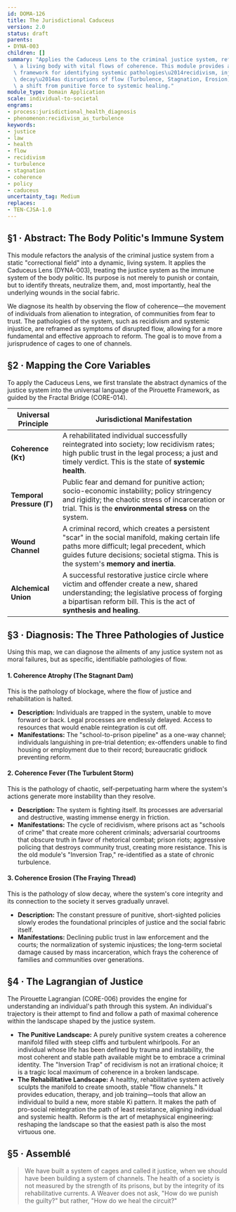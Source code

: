 ```yaml
---
id: DOMA-126
title: The Jurisdictional Caduceus
version: 2.0
status: draft
parents:
- DYNA-003
children: []
summary: "Applies the Caduceus Lens to the criminal justice system, reframing it as\
  \ a living body with vital flows of coherence. This module provides a diagnostic\
  \ framework for identifying systemic pathologies\u2014recidivism, injustice, social\
  \ decay\u2014as disruptions of flow (Turbulence, Stagnation, Erosion) and proposes\
  \ a shift from punitive force to systemic healing."
module_type: Domain Application
scale: individual-to-societal
engrams:
- process:jurisdictional_health_diagnosis
- phenomenon:recidivism_as_turbulence
keywords:
- justice
- law
- health
- flow
- recidivism
- turbulence
- stagnation
- coherence
- policy
- caduceus
uncertainty_tag: Medium
replaces:
- TEN-CJSA-1.0
---
```

## §1 · Abstract: The Body Politic's Immune System

This module refactors the analysis of the criminal justice system from a static "correctional field" into a dynamic, living system. It applies the Caduceus Lens (DYNA-003), treating the justice system as the immune system of the body politic. Its purpose is not merely to punish or contain, but to identify threats, neutralize them, and, most importantly, heal the underlying wounds in the social fabric.

We diagnose its health by observing the flow of coherence—the movement of individuals from alienation to integration, of communities from fear to trust. The pathologies of the system, such as recidivism and systemic injustice, are reframed as symptoms of disrupted flow, allowing for a more fundamental and effective approach to reform. The goal is to move from a jurisprudence of cages to one of channels.

## §2 · Mapping the Core Variables

To apply the Caduceus Lens, we first translate the abstract dynamics of the justice system into the universal language of the Pirouette Framework, as guided by the Fractal Bridge (CORE-014).

| Universal Principle | Jurisdictional Manifestation                                                                                             |
| ------------------- | ------------------------------------------------------------------------------------------------------------------------ |
| **Coherence (Kτ)**  | A rehabilitated individual successfully reintegrated into society; low recidivism rates; high public trust in the legal process; a just and timely verdict. This is the state of **systemic health**. |
| **Temporal Pressure (Γ)** | Public fear and demand for punitive action; socio-economic instability; policy stringency and rigidity; the chaotic stress of incarceration or trial. This is the **environmental stress** on the system. |
| **Wound Channel**   | A criminal record, which creates a persistent "scar" in the social manifold, making certain life paths more difficult; legal precedent, which guides future decisions; societal stigma. This is the system's **memory and inertia**. |
| **Alchemical Union**| A successful restorative justice circle where victim and offender create a new, shared understanding; the legislative process of forging a bipartisan reform bill. This is the act of **synthesis and healing**. |

## §3 · Diagnosis: The Three Pathologies of Justice

Using this map, we can diagnose the ailments of any justice system not as moral failures, but as specific, identifiable pathologies of flow.

#### 1. Coherence Atrophy (The Stagnant Dam)

This is the pathology of blockage, where the flow of justice and rehabilitation is halted.

-   **Description:** Individuals are trapped in the system, unable to move forward or back. Legal processes are endlessly delayed. Access to resources that would enable reintegration is cut off.
-   **Manifestations:** The "school-to-prison pipeline" as a one-way channel; individuals languishing in pre-trial detention; ex-offenders unable to find housing or employment due to their record; bureaucratic gridlock preventing reform.

#### 2. Coherence Fever (The Turbulent Storm)

This is the pathology of chaotic, self-perpetuating harm where the system's actions generate more instability than they resolve.

-   **Description:** The system is fighting itself. Its processes are adversarial and destructive, wasting immense energy in friction.
-   **Manifestations:** The cycle of recidivism, where prisons act as "schools of crime" that create more coherent criminals; adversarial courtrooms that obscure truth in favor of rhetorical combat; prison riots; aggressive policing that destroys community trust, creating more resistance. This is the old module's "Inversion Trap," re-identified as a state of chronic turbulence.

#### 3. Coherence Erosion (The Fraying Thread)

This is the pathology of slow decay, where the system's core integrity and its connection to the society it serves gradually unravel.

-   **Description:** The constant pressure of punitive, short-sighted policies slowly erodes the foundational principles of justice and the social fabric itself.
-   **Manifestations:** Declining public trust in law enforcement and the courts; the normalization of systemic injustices; the long-term societal damage caused by mass incarceration, which frays the coherence of families and communities over generations.

## §4 · The Lagrangian of Justice

The Pirouette Lagrangian (CORE-006) provides the engine for understanding an individual's path through this system. An individual's trajectory is their attempt to find and follow a path of maximal coherence within the landscape shaped by the justice system.

-   **The Punitive Landscape:** A purely punitive system creates a coherence manifold filled with steep cliffs and turbulent whirlpools. For an individual whose life has been defined by trauma and instability, the most coherent and stable path available might be to embrace a criminal identity. The "Inversion Trap" of recidivism is not an irrational choice; it is a tragic local maximum of coherence in a broken landscape.
-   **The Rehabilitative Landscape:** A healthy, rehabilitative system actively sculpts the manifold to create smooth, stable "flow channels." It provides education, therapy, and job training—tools that allow an individual to build a new, more stable Ki pattern. It makes the path of pro-social reintegration the path of least resistance, aligning individual and systemic health. Reform is the art of metaphysical engineering: reshaping the landscape so that the easiest path is also the most virtuous one.

## §5 · Assemblé

> We have built a system of cages and called it justice, when we should have been building a system of channels. The health of a society is not measured by the strength of its prisons, but by the integrity of its rehabilitative currents. A Weaver does not ask, "How do we punish the guilty?" but rather, "How do we heal the circuit?"
```